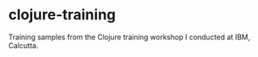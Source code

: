 # clojure-training
Training samples from the Clojure training workshop I conducted at IBM, Calcutta.
